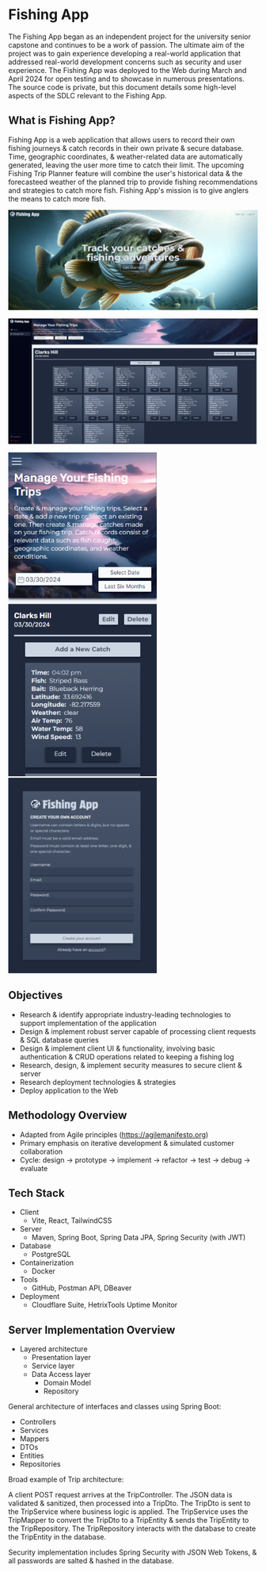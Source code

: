 # Fishing App

The Fishing App began as an independent project for the university senior capstone and continues to be a work of passion. The ultimate aim of the project was to gain experience developing a real-world application that addressed real-world development concerns such as security and user experience. The Fishing App was deployed to the Web during March and April 2024 for open testing and to showcase in numerous presentations. The source code is private, but this document details some high-level aspects of the SDLC relevant to the Fishing App.

## What is Fishing App?

Fishing App is a web application that allows users to record their own fishing journeys & catch records in their own private & secure database. Time, geographic coordinates, & weather-related data are automatically generated, leaving the user more time to catch their limit. The upcoming Fishing Trip Planner feature will combine the user's historical data & the forecasteed weather of the planned trip to provide fishing recommendations and strategies to catch more fish. Fishing App's mission is to give anglers the means to catch more fish.

![Screenshot of the Fishing App landing page hero for desktop that shows largemouth bass swimming in a lake with text describing the primary purpose of the application](/screenshots/fa-landingpage-hero-desktop.PNG?raw=true "Fishing App landing page hero section")

![Screenshot of the Fishing App manage trips dashboard view on desktop that shows fishery information and catch data for the user as well as buttons and inputs that allows the user to manage that data](/screenshots/fa-managetrips-desktop.PNG?raw=true "Fishing App manage trips dashboard view on desktop")

<div float="left">
    <img src="screenshots/fa-managetrips-mobile.PNG" width="300"/>
    <img src="screenshots/fa-signup.PNG" width="300"/>
</div>

## Objectives

- Research & identify appropriate industry-leading technologies to support implementation of the application
- Design & implement robust server capable of processing client requests & SQL database queries
- Design & implement client UI & functionality, involving basic authentication & CRUD operations related to keeping a fishing log
- Research, design, & implement security measures to secure client & server
- Research deployment technologies & strategies
- Deploy application to the Web

## Methodology Overview

- Adapted from Agile principles (https://agilemanifesto.org)
- Primary emphasis on iterative development & simulated customer collaboration
- Cycle: design -> prototype -> implement -> refactor -> test -> debug -> evaluate

## Tech Stack

- Client
  - Vite, React, TailwindCSS
- Server
  - Maven, Spring Boot, Spring Data JPA, Spring Security (with JWT)
- Database
  - PostgreSQL
- Containerization
  - Docker
- Tools
  - GitHub, Postman API, DBeaver
- Deployment
  - Cloudflare Suite, HetrixTools Uptime Monitor

## Server Implementation Overview

- Layered architecture
  - Presentation layer
  - Service layer
  - Data Access layer
    - Domain Model
    - Repository

General architecture of interfaces and classes using Spring Boot:

- Controllers
- Services
- Mappers
- DTOs
- Entities
- Repositories

Broad example of Trip architecture:

A client POST request arrives at the TripController. The JSON data is validated & sanitized, then processed into a TripDto. The TripDto is sent to the TripService where business logic is applied. The TripService uses the TripMapper to convert the TripDto to a TripEntity & sends the TripEntity to the TripRepository. The TripRepository interacts with the database to create the TripEntity in the database.

Security implementation includes Spring Security with JSON Web Tokens, & all passwords are salted & hashed in the database.
